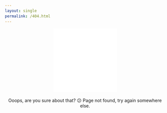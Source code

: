 ```yaml
---
layout: single
permalink: /404.html
---
```


<div style="text-align: center">
<img src="/assets/images/questionmark.gif" width="200" />

Ooops, are you sure about that? :confused:
Page not found, try again somewhere else.

</div>

